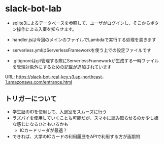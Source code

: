 # slack-bot-lab

- sqlite3によるデータベースを参照して、ユーザがログインし、そこからボタン操作による入室を知らせます。

- handler.jsは今回のメインのファイルでLambdaで実行する処理を書きます
- serverless.ymlはServerlessFrameworkを使う上での設定ファイルです
- .gitignoreはgit管理する際にServerlessFrameworkが生成する一時ファイルを管理対象外にするための記載が追加されています

URL: https://slack-bot-real-key.s3.ap-northeast-1.amazonaws.com/entrance.html

## トリガーについて
- 学生証のIDを使用して、入退室をスムーズに行う
- ラズパイを使用していくことも可能だが、スマホに読み取らせるのか少し嫌な感じになるひともいるかも
  - ICカードリーダが最適？
- できれば、大学のICカードの利用履歴をAPIで利用する方が画期的
